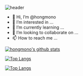 ![header](https://capsule-render.vercel.app/api?type=waving&color=E3826C&height=250&section=header&text=Hongmono&fontSize=90&animation=fadeIn&fontAlignY=38&desc=%20&descAlignY=62&descAlign=62)

- 👋 Hi, I’m @hongmono
- 👀 I’m interested in ...
- 🌱 I’m currently learning ...
- 💞️ I’m looking to collaborate on ...
- 📫 How to reach me ...


[![hongmono's github stats](https://github-readme-stats.vercel.app/api?username=hongmono)](https://github.com/hongmono)


[![Top Langs](https://github-readme-stats.vercel.app/api/top-langs/?username=hongmono)](https://github.com/hongmono/github-readme-stats)

[![Top Langs](https://github-readme-stats.vercel.app/api/top-langs/?username=hongmono)](https://github.com/hongmono/github-readme-stats)

